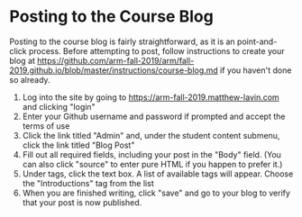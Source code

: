 # Posting to the Course Blog

Posting to the course blog is fairly straightforward, as it is an point-and-click process. Before attempting to post, follow instructions to create your blog at https://github.com/arm-fall-2019/arm/fall-2019.github.io/blob/master/instructions/course-blog.md if you haven't done so already.

1. Log into the site by going to https://arm-fall-2019.matthew-lavin.com and clicking "login"
2. Enter your Github username and password if prompted and accept the terms of use
3. Click the link titled "Admin" and, under the student content submenu, click the link titled "Blog Post"
4. Fill out all required fields, including your post in the "Body" field. (You can also click "source" to enter pure HTML if you happen to prefer it.)
5. Under tags, click the text box. A list of available tags will appear. Choose the "Introductions" tag from the list
6. When you are finished writing, click "save" and go to your blog to verify that your post is now published.
